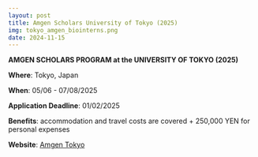 ```yaml
---
layout: post
title: Amgen Scholars University of Tokyo (2025) 
img: tokyo_amgen_biointerns.png
date: 2024-11-15
---
```


**AMGEN SCHOLARS PROGRAM at the UNIVERSITY OF TOKYO (2025)**

**Where**: Tokyo, Japan  

**When**: 05/06 - 07/08/2025 

**Application Deadline**: 01/02/2025

**Benefits**: accommodation and travel costs are covered + 250,000 YEN for personal expenses

**Website**: [Amgen Tokyo](https://www.u-tokyo.ac.jp/en/prospective-students/amgen_program.html)
